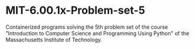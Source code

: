 # MIT-6.00.1x-Problem-set-5
Containerized programs solving the 5th problem set of the course "Introduction to Computer Science and Programming Using Python" of the Massachusetts Institute of Technology.
